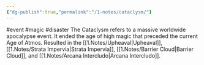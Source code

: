 ```yaml
---
{"dg-publish":true,"permalink":"/1-notes/cataclysm/"}
---
```


#event #magic #disaster
The Cataclysm refers to a massive worldwide apocalypse event.
It ended the age of high magic that preceded the current Age of Atmos.
Resulted in the [[1.Notes/Upheaval\|Upheaval]], [[1.Notes/Strata Impervia\|Strata Impervia]], [[1.Notes/Barrier Cloud\|Barrier Cloud]], and [[1.Notes/Arcana Intercludo\|Arcana Intercludo]].